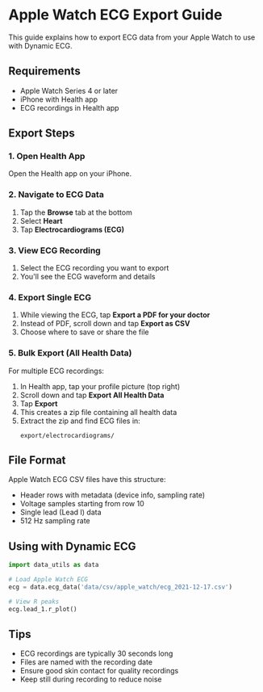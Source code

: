 # Apple Watch ECG Export Guide

This guide explains how to export ECG data from your Apple Watch to use with Dynamic ECG.

## Requirements
- Apple Watch Series 4 or later
- iPhone with Health app
- ECG recordings in Health app

## Export Steps

### 1. Open Health App
Open the Health app on your iPhone.

### 2. Navigate to ECG Data
1. Tap the **Browse** tab at the bottom
2. Select **Heart**
3. Tap **Electrocardiograms (ECG)**

### 3. View ECG Recording
1. Select the ECG recording you want to export
2. You'll see the ECG waveform and details

### 4. Export Single ECG
1. While viewing the ECG, tap **Export a PDF for your doctor**
2. Instead of PDF, scroll down and tap **Export as CSV**
3. Choose where to save or share the file

### 5. Bulk Export (All Health Data)
For multiple ECG recordings:
1. In Health app, tap your profile picture (top right)
2. Scroll down and tap **Export All Health Data**
3. Tap **Export**
4. This creates a zip file containing all health data
5. Extract the zip and find ECG files in:
   ```
   export/electrocardiograms/
   ```

## File Format
Apple Watch ECG CSV files have this structure:
- Header rows with metadata (device info, sampling rate)
- Voltage samples starting from row 10
- Single lead (Lead I) data
- 512 Hz sampling rate

## Using with Dynamic ECG
```python
import data_utils as data

# Load Apple Watch ECG
ecg = data.ecg_data('data/csv/apple_watch/ecg_2021-12-17.csv')

# View R peaks
ecg.lead_1.r_plot()
```

## Tips
- ECG recordings are typically 30 seconds long
- Files are named with the recording date
- Ensure good skin contact for quality recordings
- Keep still during recording to reduce noise